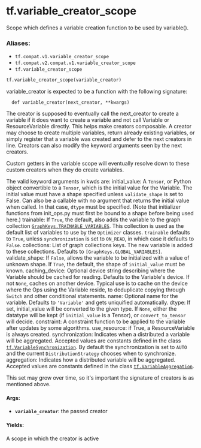 <div itemscope itemtype="http://developers.google.com/ReferenceObject">
<meta itemprop="name" content="tf.variable_creator_scope" />
<meta itemprop="path" content="Stable" />
</div>

# tf.variable_creator_scope

Scope which defines a variable creation function to be used by variable().

### Aliases:

* `tf.compat.v1.variable_creator_scope`
* `tf.compat.v2.compat.v1.variable_creator_scope`
* `tf.variable_creator_scope`

``` python
tf.variable_creator_scope(variable_creator)
```

<!-- Placeholder for "Used in" -->

variable_creator is expected to be a function with the following signature:

```
  def variable_creator(next_creator, **kwargs)
```

The creator is supposed to eventually call the next_creator to create a
variable if it does want to create a variable and not call Variable or
ResourceVariable directly. This helps make creators composable. A creator may
choose to create multiple variables, return already existing variables, or
simply register that a variable was created and defer to the next creators in
line. Creators can also modify the keyword arguments seen by the next
creators.

Custom getters in the variable scope will eventually resolve down to these
custom creators when they do create variables.

The valid keyword arguments in kwds are:
    initial_value: A `Tensor`, or Python object convertible to a `Tensor`,
      which is the initial value for the Variable. The initial value must have
      a shape specified unless `validate_shape` is set to False. Can also be a
      callable with no argument that returns the initial value when called. In
      that case, `dtype` must be specified. (Note that initializer functions
      from init_ops.py must first be bound to a shape before being used here.)
    trainable: If `True`, the default, also adds the variable to the graph
      collection <a href="../tf/GraphKeys.md#TRAINABLE_VARIABLES"><code>GraphKeys.TRAINABLE_VARIABLES</code></a>. This collection is used as
      the default list of variables to use by the `Optimizer` classes.
      `trainable` defaults to `True`, unless `synchronization` is
      set to `ON_READ`, in which case it defaults to `False`.
    collections: List of graph collections keys. The new variable is added to
      these collections. Defaults to `[GraphKeys.GLOBAL_VARIABLES]`.
    validate_shape: If `False`, allows the variable to be initialized with a
      value of unknown shape. If `True`, the default, the shape of
      `initial_value` must be known.
    caching_device: Optional device string describing where the Variable
      should be cached for reading.  Defaults to the Variable's device.
      If not `None`, caches on another device.  Typical use is to cache
      on the device where the Ops using the Variable reside, to deduplicate
      copying through `Switch` and other conditional statements.
    name: Optional name for the variable. Defaults to `'Variable'` and gets
      uniquified automatically.
    dtype: If set, initial_value will be converted to the given type.
      If `None`, either the datatype will be kept (if `initial_value` is
      a Tensor), or `convert_to_tensor` will decide.
    constraint: A constraint function to be applied to the variable after
      updates by some algorithms.
    use_resource: if True, a ResourceVariable is always created.
    synchronization: Indicates when a distributed a variable will be
      aggregated. Accepted values are constants defined in the class
      <a href="../tf/VariableSynchronization.md"><code>tf.VariableSynchronization</code></a>. By default the synchronization is set to
      `AUTO` and the current `DistributionStrategy` chooses
      when to synchronize.
    aggregation: Indicates how a distributed variable will be aggregated.
      Accepted values are constants defined in the class
      <a href="../tf/VariableAggregation.md"><code>tf.VariableAggregation</code></a>.

This set may grow over time, so it's important the signature of creators is as
mentioned above.

#### Args:


* <b>`variable_creator`</b>: the passed creator


#### Yields:

A scope in which the creator is active

